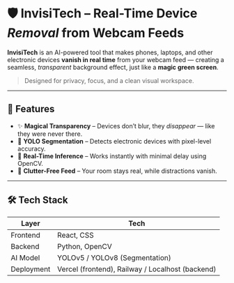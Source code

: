 # 🛡️ InvisiTech – Real-Time Device *Removal* from Webcam Feeds

**InvisiTech** is an AI-powered tool that makes phones, laptops, and other electronic devices **vanish in real time** from your webcam feed — creating a seamless, *transparent* background effect, just like a **magic green screen**.

> Designed for privacy, focus, and a clean visual workspace.

---

## 🧠 Features

- ✨ **Magical Transparency** – Devices don’t blur, they *disappear* — like they were never there.
- 🧠 **YOLO Segmentation** – Detects electronic devices with pixel-level accuracy.
- 🔄 **Real-Time Inference** – Works instantly with minimal delay using OpenCV.
- 🧼 **Clutter-Free Feed** – Your room stays real, while distractions vanish.

---

## 🛠️ Tech Stack

| Layer | Tech |
|-------|------|
| Frontend | React, CSS |
| Backend | Python, OpenCV |
| AI Model | YOLOv5 / YOLOv8 (Segmentation) |
| Deployment | Vercel (frontend), Railway / Localhost (backend) |

